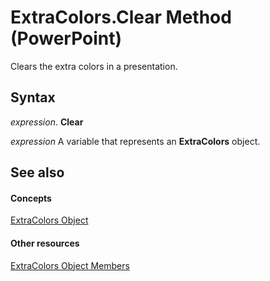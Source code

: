 
# ExtraColors.Clear Method (PowerPoint)

Clears the extra colors in a presentation.


## Syntax

 _expression_. **Clear**

 _expression_ A variable that represents an **ExtraColors** object.


## See also


#### Concepts


[ExtraColors Object](8f13d8cd-be83-21d6-ebd1-855d9289a65e.md)
#### Other resources


[ExtraColors Object Members](e95b1113-8846-4e00-3e31-025d3a5b82b4.md)
